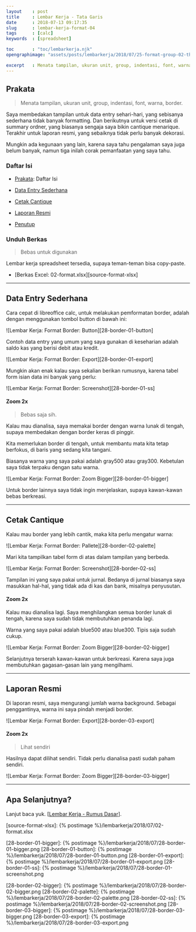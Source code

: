 ```yaml
---
layout    : post
title     : Lembar Kerja - Tata Garis
date      : 2018-07-13 09:17:35
slug      : lembar-kerja-format-04
tags      : [calc]
keywords  : [spreadsheet]

toc       : "toc/lembarkerja.njk"
opengraphimage: "assets/posts/lembarkerja/2018/07/25-format-group-02-three.png"

excerpt   : Menata tampilan, ukuran unit, group, indentasi, font, warna, border.
---
```


<a name="prakata"></a>

## Prakata

> Menata tampilan, ukuran unit, group, indentasi, font, warna, border.

Saya membedakan tampilan untuk data entry sehari-hari,
yang sebisanya sederhana tidak banyak formatting.
Dan berikutnya untuk versi cetak di summary ordner,
yang biasanya sengaja saya bikin cantique menarique.
Terakhir untuk laporan resmi,
yang sebaiknya tidak perlu banyak dekorasi.

Mungkin ada kegunaan yang lain,
karena saya tahu pengalaman saya juga belum banyak,
namun tiga inilah corak pemanfaatan yang saya tahu.

### Daftar Isi

* [Prakata](#prakata): Daftar Isi

* [Data Entry Sederhana](#contoh1)

* [Cetak Cantique](#contoh2)

* [Laporan Resmi](#contoh3)

* [Penutup](#penutup)

### Unduh Berkas

> Bebas untuk digunakan

Lembar kerja spreadsheet tersedia,
supaya teman-teman bisa copy-paste.

* [Berkas Excel: 02-format.xlsx][source-format-xlsx]

-- -- --

<a name="contoh1"></a>

## Data Entry Sederhana

Cara cepat di libreoffice calc,
untuk melakukan pemformatan border,
adalah dengan menggunakan tombol button di bawah ini:

![Lembar Kerja: Format Border: Button][28-border-01-button]

Contoh data entry yang umum yang saya gunakan di keseharian adalah
saldo kas yang berisi debit atau kredit.

![Lembar Kerja: Format Border: Export][28-border-01-export]

Mungkin akan enak kalau saya sekalian berikan rumusnya,
karena tabel form isian data ini banyak yang perlu:

![Lembar Kerja: Format Border: Screenshot][28-border-01-ss]

#### Zoom 2x

> Bebas saja sih.

Kalau mau dianalisa,
saya memakai border dengan warna lunak di tengah,
supaya membedakan dengan border keras di pinggir.

Kita memerlukan border di tengah,
untuk membantu mata kita tetap berfokus,
di baris yang sedang kita tangani.

Biasanya warna yang saya pakai adalah gray500 atau gray300.
Kebetulan saya tidak terpaku dengan satu warna.

![Lembar Kerja: Format Border: Zoom Bigger][28-border-01-bigger]

Untuk border lainnya saya tidak ingin menjelaskan,
supaya kawan-kawan bebas berkreasi.

-- -- --

<a name="contoh2"></a>

## Cetak Cantique

Kalau mau border yang lebih cantik, maka kita perlu mengatur warna:

![Lembar Kerja: Format Border: Pallete][28-border-02-palette]

Mari kita tampilkan tabel form di atas dalam tampilan yang berbeda.

![Lembar Kerja: Format Border: Screenshot][28-border-02-ss]

Tampilan ini yang saya pakai untuk jurnal.
Bedanya di jurnal biasanya saya masukkan hal-hal,
yang tidak ada di kas dan bank, misalnya penyusutan.

#### Zoom 2x

Kalau mau dianalisa lagi.
Saya menghilangkan semua border lunak di tengah,
karena saya sudah tidak membutuhkan penanda lagi.

Warna yang saya pakai adalah blue500 atau blue300.
Tipis saja sudah cukup.

![Lembar Kerja: Format Border: Zoom Bigger][28-border-02-bigger]

Selanjutnya terserah kawan-kawan untuk berkreasi.
Karena saya juga membutuhkan gagasan-gasan lain yang mengilhami.

-- -- --

<a name="contoh3"></a>

## Laporan Resmi

Di laporan resmi, saya mengurangi jumlah warna background.
Sebagai penggantinya, warna ini saya pindah menjadi border.

![Lembar Kerja: Format Border: Export][28-border-03-export]

#### Zoom 2x

> Lihat sendiri

Hasilnya dapat dilihat sendiri.
Tidak perlu dianalisa pasti sudah paham sendiri.

![Lembar Kerja: Format Border: Zoom Bigger][28-border-03-bigger]

-- -- --

<a name="selanjutnya"></a>

## Apa Selanjutnya?

Lanjut baca yuk.
[[Lembar Kerja - Rumus Dasar][local-whats-next]].

[//]: <> ( -- -- -- links below -- -- -- )

[local-whats-next]:     /lembarkerja/2018/08/15/lembar-kerja-formula-01.html

[source-format-xlsx]:   {% postimage %}/lembarkerja/2018/07/02-format.xlsx

[28-border-01-bigger]:  {% postimage %}/lembarkerja/2018/07/28-border-01-bigger.png
[28-border-01-button]:  {% postimage %}/lembarkerja/2018/07/28-border-01-button.png
[28-border-01-export]:  {% postimage %}/lembarkerja/2018/07/28-border-01-export.png
[28-border-01-ss]:      {% postimage %}/lembarkerja/2018/07/28-border-01-screenshot.png

[28-border-02-bigger]:  {% postimage %}/lembarkerja/2018/07/28-border-02-bigger.png
[28-border-02-palette]: {% postimage %}/lembarkerja/2018/07/28-border-02-palette.png
[28-border-02-ss]:      {% postimage %}/lembarkerja/2018/07/28-border-02-screenshot.png
[28-border-03-bigger]:  {% postimage %}/lembarkerja/2018/07/28-border-03-bigger.png
[28-border-03-export]:  {% postimage %}/lembarkerja/2018/07/28-border-03-export.png
